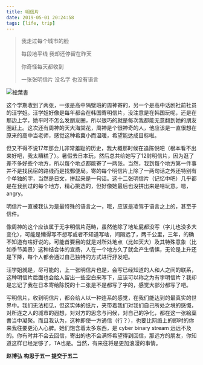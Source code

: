 ```yaml
---
title: 明信片
date: 2019-05-01 20:24:58
tags: [life, trip]
---
```


> 我走过每个城市的脸
>
> 每段地平线 我却还停留在昨天
>
> 你奇怪每天都收到
>
> 一张张明信片 没名字 也没有语言

![絵葉書](https://i.loli.net/2019/04/29/5cc6eeb2e02f9.jpg)

这个学期收到了两张，一张是高中隔壁班的周神寄的，另一个是高中话剧社前社员的汪学姐。汪学姐好像是每年都会在韩国寄明信片，没注意是在韩国玩呢，还是在那边上学，她平时不怎么发朋友圈，所以很巧的就是每次我都能无意翻到她的朋友圈赶上。这次还有周神的天大海棠花，周神是个很神奇的人，他应该是一直很想在原来的高中当老师，感觉这种希冀小而温暖，希望能达成目标啦。

但又不得不说17年那会儿非常羞耻的历史，我大概那时候在追陈悦吧（根本看不出来好吧，我太糟糕了）。暑假去日本玩，然后总共给她写了12封明信片，因为逛了差不多好些个地方，所以每个地点都能寄了一两张。当然，我到每个地方第一件事并不是找民宿的路线而是找郵便局。寄的每个明信片上除了一两句话之外还特别有个单独的字，当然是日文，拼起来是一句话。这十二张明信片（记忆中吧）几乎都是在我到过的每个地方，精心挑选的，但好像她最后也没拼出来是啥玩意。嗯，angry。

明信片一直被我认为是最特殊的语言之一，哦，应该是凌驾于语言之上的，甚至于信件。

像周神的这个应该属于无字明信片范畴，虽然他除了地址屁都没写（字儿也没多大变化），可能是懒得写不想写或者不知道写啥，间隔远了，两千公里，三年，的确不知道有啥好说的。可能首要目的就是对所处地点（比如天大）及其特殊意象（比如季节美景）这种结合体的宣扬，人在一个地方久了就会产生情愫，无论是上升还是下降，每个人都会通过自己独特的方式进行抒发吧。

汪学姐就是，尽可能的，上一张明信片也是，会写已经知道的人和人之间的联系，这种明信片后面也会给人留出一些空白来写下，应该可以称之为有字明信片？我却是忘记了我在日本寄给陈悦的十二张是不是都写了字的，感觉大部分都写了吧。

写明信片，收到明信片，都会给人以一种连系的感觉，在我们能达到的最真实的世界中。我们无法相见，但这实体的纸片，夹带着我们对我们自己所处之境的感慨，对所连之人的城市的遐想，对对方的思念与问候，对自己的净化，都在这一张絵葉書当中凝聚。而且我认为，这种即使一方通信（行？），也要比网络上的即时的你来我往要更沁人心脾。她们饱含着太多东西，是 cyber binary stream 远远不及的。你有时并不会去回信，寄出的也不会满怀希望得到回信，那远方的朋友，你知道这样已经足够了，TA也是。当然，有来往将是更加浪漫的事情。

**赵博弘**
**构思于五一 提交于五二**